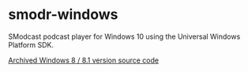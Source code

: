 # smodr-windows

SModcast podcast player for Windows 10 using the Universal Windows Platform SDK.

[Archived Windows 8 / 8.1 version source code](https://github.com/cascadiacollections/SModr-Windows)